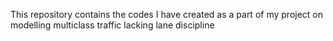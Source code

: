 This repository contains the codes I have created as a part of my project on modelling multiclass traffic lacking lane discipline
